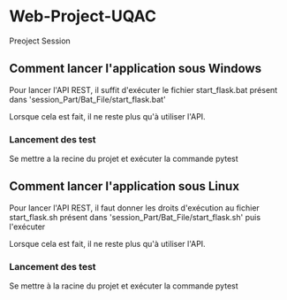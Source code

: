 # Web-Project-UQAC
Preoject Session

## Comment lancer l'application sous Windows

Pour lancer l'API REST, il suffit d'exécuter le fichier start_flask.bat présent dans 'session_Part/Bat_File/start_flask.bat'

Lorsque cela est fait, il ne reste plus qu'à utiliser l'API.

### Lancement des test

Se mettre a la recine du projet et exécuter la commande pytest

## Comment lancer l'application sous Linux

Pour lancer l'API REST, il faut donner les droits d'exécution au fichier start_flask.sh présent dans 'session_Part/Bat_File/start_flask.sh'
puis l'exécuter

Lorsque cela est fait, il ne reste plus qu'à utiliser l'API.

### Lancement des test

Se mettre à la racine du projet et exécuter la commande pytest

